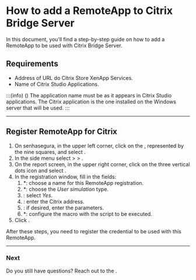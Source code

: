 # How to add a RemoteApp to Citrix Bridge Server 

In this document, you’ll find a step-by-step guide on how to add a RemoteApp to be used with Citrix Bridge Server.

## Requirements

* Address of URL do Citrix Store XenApp Services.
* Name of Citrix Studio Applications.

:::(info) ()
The application name must be as it appears in Citrix Studio applications. The Citrix application is the one installed on the Windows server that will be used.
:::

---
## Register RemoteApp for Citrix

1. On senhasegura, in the upper left corner, click on the , represented by the nine squares, and select .
2. In the side menu select  >  > .
3. On the report screen, in the upper right corner, click on the three vertical dots icon and select .
4. In the  registration window, fill in the fields:
    1. *: choose a name for this RemoteApp registration.
    2. *: choose the *User simulation* type.
    3. : select *Yes*.
    4. : enter the Citrix address.
    5. : if desired, enter the parameters.
    6. *: configure the macro with the script to be executed.
5. Click .

After these steps, you need to register the credential to be used with this RemoteApp.

---
### Next



Do you still have questions? Reach out to the .